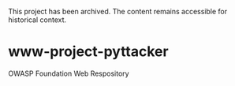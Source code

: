 This project has been archived. The content remains accessible for historical context.

# www-project-pyttacker
OWASP Foundation Web Respository
